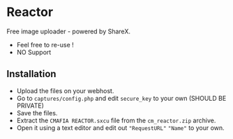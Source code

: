 # Reactor

Free image uploader - powered by ShareX.

- Feel free to re-use !
- NO Support

## Installation

- Upload the files on your webhost.
- Go to `captures/config.php` and edit `secure_key` to your own (SHOULD BE PRIVATE)
- Save the files.
- Extract the `CMAFIA REACTOR.sxcu` file from the `cm_reactor.zip` archive.
- Open it using a text editor and edit out `"RequestURL"` `"Name"` to your own.
